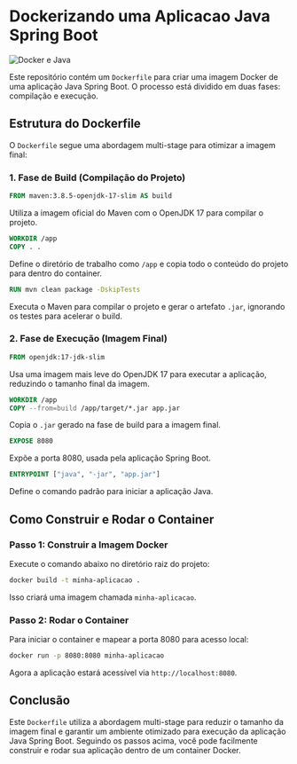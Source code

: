 # Dockerizando uma Aplicacao Java Spring Boot

![Docker e Java](A_visually_striking_image_combining_Docker_and_Jav.png)

Este repositório contém um `Dockerfile` para criar uma imagem Docker de uma aplicação Java Spring Boot. O processo está dividido em duas fases: compilação e execução.

## Estrutura do Dockerfile

O `Dockerfile` segue uma abordagem multi-stage para otimizar a imagem final:

### 1. Fase de Build (Compilação do Projeto)
```dockerfile
FROM maven:3.8.5-openjdk-17-slim AS build
```
Utiliza a imagem oficial do Maven com o OpenJDK 17 para compilar o projeto.

```dockerfile
WORKDIR /app
COPY . .
```
Define o diretório de trabalho como `/app` e copia todo o conteúdo do projeto para dentro do container.

```dockerfile
RUN mvn clean package -DskipTests
```
Executa o Maven para compilar o projeto e gerar o artefato `.jar`, ignorando os testes para acelerar o build.

### 2. Fase de Execução (Imagem Final)
```dockerfile
FROM openjdk:17-jdk-slim
```
Usa uma imagem mais leve do OpenJDK 17 para executar a aplicação, reduzindo o tamanho final da imagem.

```dockerfile
WORKDIR /app
COPY --from=build /app/target/*.jar app.jar
```
Copia o `.jar` gerado na fase de build para a imagem final.

```dockerfile
EXPOSE 8080
```
Expõe a porta 8080, usada pela aplicação Spring Boot.

```dockerfile
ENTRYPOINT ["java", "-jar", "app.jar"]
```
Define o comando padrão para iniciar a aplicação Java.

## Como Construir e Rodar o Container

### Passo 1: Construir a Imagem Docker
Execute o comando abaixo no diretório raiz do projeto:
```sh
docker build -t minha-aplicacao .
```
Isso criará uma imagem chamada `minha-aplicacao`.

### Passo 2: Rodar o Container
Para iniciar o container e mapear a porta 8080 para acesso local:
```sh
docker run -p 8080:8080 minha-aplicacao
```
Agora a aplicação estará acessível via `http://localhost:8080`.

## Conclusão
Este `Dockerfile` utiliza a abordagem multi-stage para reduzir o tamanho da imagem final e garantir um ambiente otimizado para execução da aplicação Java Spring Boot. Seguindo os passos acima, você pode facilmente construir e rodar sua aplicação dentro de um container Docker.

